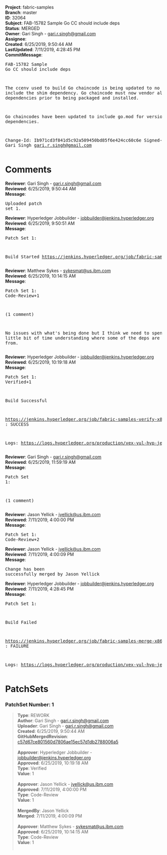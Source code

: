 <strong>Project</strong>: fabric-samples<br><strong>Branch</strong>: master<br><strong>ID</strong>: 32064<br><strong>Subject</strong>: FAB-15782 Sample Go CC should include deps<br><strong>Status</strong>: MERGED<br><strong>Owner</strong>: Gari Singh - gari.r.singh@gmail.com<br><strong>Assignee</strong>:<br><strong>Created</strong>: 6/25/2019, 9:50:44 AM<br><strong>LastUpdated</strong>: 7/11/2019, 4:28:45 PM<br><strong>CommitMessage</strong>:<br><pre>FAB-15782 Sample Go CC should include deps

The ccenv used to build Go chaincode is being
updated to no longer include the shim
dependency.  Go chaincode must now vendor
all of its dependencies prior to being
packaged and installed.

Go chaincodes have been updated to include
go.mod for versioned dependencies.

Change-Id: Ib971cd3f841d5c92a509450bd85f6e424cc60c6e
Signed-off-by: Gari Singh <gari.r.singh@gmail.com>
</pre><h1>Comments</h1><strong>Reviewer</strong>: Gari Singh - gari.r.singh@gmail.com<br><strong>Reviewed</strong>: 6/25/2019, 9:50:44 AM<br><strong>Message</strong>: <pre>Uploaded patch set 1.</pre><strong>Reviewer</strong>: Hyperledger Jobbuilder - jobbuilder@jenkins.hyperledger.org<br><strong>Reviewed</strong>: 6/25/2019, 9:50:51 AM<br><strong>Message</strong>: <pre>Patch Set 1:

Build Started https://jenkins.hyperledger.org/job/fabric-samples-verify-x86_64/314/</pre><strong>Reviewer</strong>: Matthew Sykes - sykesmat@us.ibm.com<br><strong>Reviewed</strong>: 6/25/2019, 10:14:15 AM<br><strong>Message</strong>: <pre>Patch Set 1: Code-Review+1

(1 comment)

No issues with what's being done but I think we need to spend a little bit of time understanding where some of the deps are coming from.</pre><strong>Reviewer</strong>: Hyperledger Jobbuilder - jobbuilder@jenkins.hyperledger.org<br><strong>Reviewed</strong>: 6/25/2019, 10:19:18 AM<br><strong>Message</strong>: <pre>Patch Set 1: Verified+1

Build Successful 

https://jenkins.hyperledger.org/job/fabric-samples-verify-x86_64/314/ : SUCCESS

Logs: https://logs.hyperledger.org/production/vex-yul-hyp-jenkins-3/fabric-samples-verify-x86_64/314</pre><strong>Reviewer</strong>: Gari Singh - gari.r.singh@gmail.com<br><strong>Reviewed</strong>: 6/25/2019, 11:59:19 AM<br><strong>Message</strong>: <pre>Patch Set 1:

(1 comment)</pre><strong>Reviewer</strong>: Jason Yellick - jyellick@us.ibm.com<br><strong>Reviewed</strong>: 7/11/2019, 4:00:00 PM<br><strong>Message</strong>: <pre>Patch Set 1: Code-Review+2</pre><strong>Reviewer</strong>: Jason Yellick - jyellick@us.ibm.com<br><strong>Reviewed</strong>: 7/11/2019, 4:00:09 PM<br><strong>Message</strong>: <pre>Change has been successfully merged by Jason Yellick</pre><strong>Reviewer</strong>: Hyperledger Jobbuilder - jobbuilder@jenkins.hyperledger.org<br><strong>Reviewed</strong>: 7/11/2019, 4:28:45 PM<br><strong>Message</strong>: <pre>Patch Set 1:

Build Failed 

https://jenkins.hyperledger.org/job/fabric-samples-merge-x86_64/77/ : FAILURE

Logs: https://logs.hyperledger.org/production/vex-yul-hyp-jenkins-3/fabric-samples-merge-x86_64/77</pre><h1>PatchSets</h1><h3>PatchSet Number: 1</h3><blockquote><strong>Type</strong>: REWORK<br><strong>Author</strong>: Gari Singh - gari.r.singh@gmail.com<br><strong>Uploader</strong>: Gari Singh - gari.r.singh@gmail.com<br><strong>Created</strong>: 6/25/2019, 9:50:44 AM<br><strong>GitHubMergedRevision</strong>: [c57d67ce801560d7806ae15ec57d1db2788006a5](https://github.com/hyperledger/fabric-samples/commit/c57d67ce801560d7806ae15ec57d1db2788006a5)<br><br><strong>Approver</strong>: Hyperledger Jobbuilder - jobbuilder@jenkins.hyperledger.org<br><strong>Approved</strong>: 6/25/2019, 10:19:18 AM<br><strong>Type</strong>: Verified<br><strong>Value</strong>: 1<br><br><strong>Approver</strong>: Jason Yellick - jyellick@us.ibm.com<br><strong>Approved</strong>: 7/11/2019, 4:00:00 PM<br><strong>Type</strong>: Code-Review<br><strong>Value</strong>: 1<br><br><strong>MergedBy</strong>: Jason Yellick<br><strong>Merged</strong>: 7/11/2019, 4:00:09 PM<br><br><strong>Approver</strong>: Matthew Sykes - sykesmat@us.ibm.com<br><strong>Approved</strong>: 6/25/2019, 10:14:15 AM<br><strong>Type</strong>: Code-Review<br><strong>Value</strong>: 1<br><br></blockquote>